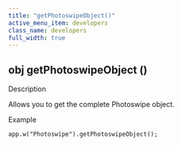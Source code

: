 ```yaml
---
title: "getPhotoswipeObject()"
active_menu_item: developers
class_name: developers
full_width: true
---
```



## obj getPhotoswipeObject ()

Description

Allows you to get the complete Photoswipe object.

Example

    app.w("Photoswipe").getPhotoswipeObject();
   
